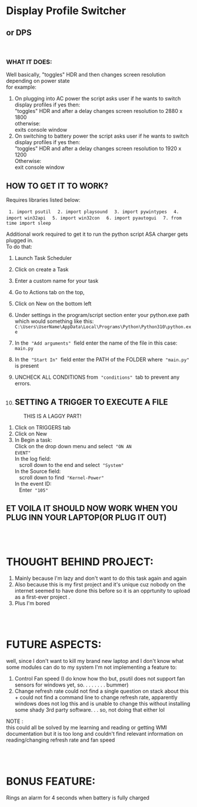 # Display Profile Switcher
## or DPS
</br>

### WHAT IT DOES:
Well basically, "toggles" HDR and then changes screen resolution depending on power state  
for example:  
1. On plugging into AC power the script asks user if he wants to switch display profiles if yes then:  
"toggles" HDR and after a delay changes screen resolution to 2880 x 1800  
otherwise:  
exits console window  
2. On switching to battery power the script asks user if he wants to switch display profiles if yes then:  
"toggles" HDR and after a delay changes screen resolution to 1920 x 1200  
Otherwise:  
exit console window

## HOW TO GET IT TO WORK?
Requires libraries listed below:  

<code> 1. import psutil  </code>
<code> 2. import playsound  </code>
<code> 3. import pywintypes  </code>
<code> 4. import win32api  </code>
<code> 5. import win32con  </code>
<code> 6. import pyautogui  </code>
<code> 7. from time import sleep  </code>


Additional work required to get it to run the python script ASA charger gets plugged in.  
To do that:  
1. Launch Task Scheduler 
1. Click on create a Task
1. Enter a custom name for your task
1. Go to Actions tab on the top,
1. Click on New on the bottom left
1. Under settings in the program/script section enter your python.exe path which would something like this:  
<code>C:\Users\UserName\AppData\Local\Programs\Python\Python310\python.exe</code>  

1. In the &nbsp;<code>"Add arguments"</code>&nbsp; field enter the name of the file in this case:  
<code>main.py</code>

1. In the &nbsp;<code>"Start In"</code>&nbsp; field enter the PATH of the FOLDER where &nbsp;<code>"main.py"</code>&nbsp; is present
1. UNCHECK ALL CONDITIONS from &nbsp;<code>"conditions"</code>&nbsp; tab to prevent any errors.
1. ## SETTING A TRIGGER TO EXECUTE A FILE  
&nbsp;&nbsp;&nbsp;&nbsp;&nbsp;&nbsp;&nbsp;&nbsp;&nbsp;&nbsp;&nbsp;&nbsp;THIS IS A LAGGY PART!  
1. Click on TRIGGERS tab
2. Click on New
1. In Begin a task:  
Click on the drop down menu and select &nbsp;<code>"ON AN EVENT"</code>&nbsp;  
In the log field:  
&nbsp;&nbsp;&nbsp;scroll down to the end and select &nbsp;<code>"System"&nbsp;</code>  
In the Source field:  
&nbsp;&nbsp;&nbsp;scroll down to find &nbsp;<code>"Kernel-Power"&nbsp;</code>  
In the event ID:  
&nbsp;&nbsp;&nbsp;Enter &nbsp;<code>"105"&nbsp;</code>

## ET VOILA IT SHOULD NOW WORK WHEN YOU PLUG INN YOUR LAPTOP(OR PLUG IT OUT) 
<br>
<br>

# THOUGHT BEHIND PROJECT:
1. Mainly because I'm lazy and don't want to do this task again and again
1. Also because this is my first project and it's unique cuz nobody on the internet seemed to have done this before so it is an opprtunity to upload as a first-ever project .
1. Plus I'm bored
<br>
<br>

# FUTURE ASPECTS:
well, since I don't want to kill my brand new laptop and I don't know what some modules can do to my system I'm not implementing a feature to:  
1. Control Fan speed (I do know how tho but, psutil does not support fan sensors for windows yet, so. . . . . . . . bummer)
2. Change refresh rate could not find a single question on stack about this + could not find a command line to change refresh rate, apparently windows does not log this and is unable to change this without installing some shady 3rd party software. . . so, not doing that either lol

NOTE :  
 this could all be solved by me learning and reading or getting WMI documentation but it is too long and couldn't find relevant information on reading/changing refresh rate and fan speed

<br>
<br>

# BONUS FEATURE:
Rings an alarm for 4 seconds when battery is fully charged